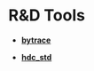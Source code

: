 # R&D Tools<a name="EN-US_TOPIC_0000001157319389"></a>

-   **[bytrace](subsys-toolchain-bytrace-guide.md)**  

-   **[hdc\_std](subsys-toolchain-hdc-guide.md)**  

